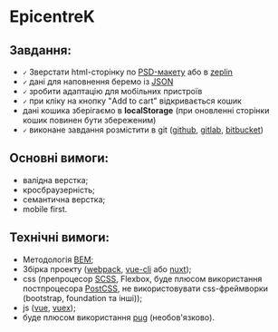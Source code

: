 # EpicentreK

## Завдання:
 - `✓` Зверстати html-cторінку по [PSD-макету](https://drive.google.com/uc?authuser=0&id=1Dohak88MdkD_NJ8mMD3cmqj3fAvC_VDH&export=download) або в [zeplin](https://zpl.io/VDEX93l)
 - `✓` дані для наповнення беремо із [JSON](https://drive.google.com/file/d/1HCpjoIwo_EvLjslyCmifTh_tOXwEKbaC/view?usp=sharing;)
 - `✓` зробити адаптацію для мобільних пристроїв
 - `✓` при кліку на кнопку "Add to cart" відкривається кошик
 - дані кошика зберігаємо в **localStorage** (при оновленні сторінки кошик повинен бути збереженим)
 - `✓` виконане завдання розмістити в git ([github](https://github.com/), [gitlab](https://gitlab.com/), [bitbucket](https://bitbucket.org/))
 
## Основні вимоги:
 - валідна верстка;
 - кросбраузерність;
 - семантична верстка;
 - mobile first.

## Технічні вимоги:
 - Методологія [BEM](https://en.bem.info/methodology/);
 - Збірка проекту ([webpack](https://webpack.js.org/), [vue-cli](https://cli.vuejs.org/) або [nuxt](https://ru.nuxtjs.org/guides/get-started/installation));
 - css (препроцесор [SCSS](https://sass-lang.com/), Flexbox, буде плюсом використання постпроцесора [PostCSS](https://postcss.org/), не використовувати css-фреймворки (bootstrap, foundation та інші));
 - js ([vue](https://vuejs.org/), [vuex](https://vuex.vuejs.org/ru/guide/));
 - буде плюсом використання [pug](https://pugjs.org/) (необов'язково).



